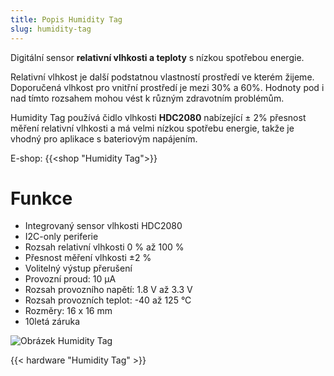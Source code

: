 ```yaml
---
title: Popis Humidity Tag
slug: humidity-tag
---
```



Digitální sensor **relativní vlhkosti a teploty** s nízkou spotřebou energie.

Relativní vlhkost je další podstatnou vlastností prostředí ve kterém žijeme. Doporučená vlhkost pro vnitřní prostředí je mezi 30% a 60%. Hodnoty pod i nad tímto rozsahem mohou vést k různým zdravotním problémům.

Humidity Tag používá čidlo vlhkosti **HDC2080** nabízející ± 2% přesnost měření relativní vlhkosti a má velmi nízkou spotřebu energie, takže je vhodný pro aplikace s bateriovým napájením.

E-shop: {{<shop "Humidity Tag">}} 

# Funkce

  * Integrovaný sensor vlhkosti HDC2080
  * I2C-only periferie
  * Rozsah relativní vlhkosti 0 % až 100 %
  * Přesnost měření vlhkosti ±2 %
  * Volitelný výstup přerušení 
  * Provozní proud: 10 µA
  * Rozsah provozního napětí: 1.8 V až 3.3 V
  * Rozsah provozních teplot: -40 až 125 °C
  * Rozměry: 16 x 16 mm
  * 10letá záruka

![Obrázek Humidity Tag](humidity-tag.png)

{{< hardware "Humidity Tag" >}}
